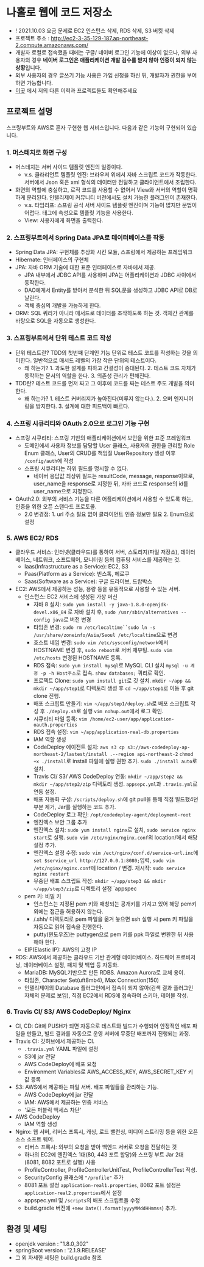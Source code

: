 # 나홀로 웹에 코드 저장소

- ! 2021.10.03 요금 문제로 EC2 인스턴스 삭제, RDS 삭제, S3 버킷 삭제
- 프로젝트 주소 : http://ec2-3-35-129-187.ap-northeast-2.compute.amazonaws.com/
- 개발자 로컬로 접속했을 때에는 구글/ 네이버 로그인 기능에 이상이 없으나, 외부 사용자의 경우 **네이버 로그인은 애플리케이션 개발 검수를 받지 않아 인증이 되지 않는 상황**입니다.
- 외부 사용자의 경우 글쓰기 기능 사용은 가입 신청을 하신 뒤, 개발자가 권한을 부여하면 가능합니다.
- [이곳][port] 에서 저의 다른 이력과 프로젝트들도 확인해주세요

## 프로젝트 설명

스프링부트와 AWS로 혼자 구현한 웹 서비스입니다. 다음과 같은 기능이 구현되어 있습니다.

### 1. 머스테치로 화면 구성

- 머스테치는 서버 사이드 템플릿 엔진의 일종이다.
  - v.s. 클라리언트 템플릿 엔진: 브라우저 위에서 자바 스크립트 코드가 작동한다. 서버에서 Json 혹은 xml 형식의 데이터만 전달하고 클라이언트에서 조립한다.
- 화면의 역할에 충실하고, 로직 코드를 사용할 수 없어서 View와 서버의 역할이 명확하게 분리된다. 인텔리제이 커뮤니티 버전에서도 설치 가능한 플러그인이 존재한다.
  - v.s. 타임리프: 스프링 공식 서버 사이드 템플릿 엔진이며 기능이 많지만 문법이 어렵다. 태그에 속성으로 템플릿 기능을 사용한다.
  - View: 사용자에게 화면을 출력한다.

### 2. 스프링부트에서 Spring Data JPA로 데이터베이스를 작동

- Spring Data JPA: 구현체를 추상화 시킨 모듈, 스프링에서 제공하는 프레임워크
- Hibernate: 인터페이스의 구현체
- JPA: 자바 ORM 기술에 대한 표준 인터페이스로 자바에서 제공.
  - JPA 내부에서 JDBC API를 사용하며 JPA는 어플리케이션과 JDBC 사이에서 동작한다.
  - DAO에게서 Entity를 받아서 분석한 뒤 SQL문을 생성하고 JDBC API로 DB로 날린다.
  - 객체 중심의 개발을 가능하게 한다.
- ORM: SQL 쿼리가 아니라 매서드로 데이터를 조작하도록 하는 것. 객체간 관계를 바탕으로 SQL을 자동으로 생성한다.

### 3. 스프링부트에서 단위 테스트 코드 작성

- 단위 테스트란? TDD의 첫번째 단계인 기능 단위로 테스트 코드를 작성하는 것을 의미한다. 일반적으로 매서드 레벨의 가장 작은 단위의 테스트이다.
  - 왜 하는가? 1. 과도한 설계를 피하고 간결성이 증대된다. 2. 테스트 코드 자체가 동작하는 문서의 역할을 한다. 3. 의존성 관리가 편해진다.
- TDD란? 테스트 코드를 먼저 짜고 그 이후에 코드를 짜는 테스트 주도 개발을 의미한다.
  - 왜 하는가? 1. 테스트 커버리지가 높아진다(미루지 않는다.). 2. 오버 엔지니어링을 방지한다. 3. 설계에 대한 피드백이 빠르다.

### 4. 스프링 시큐리티와 OAuth 2.0으로 로그인 기능 구현

- 스프링 시큐리티: 스프링 기반의 애플리케이션에서 보안을 위한 표준 프레임워크
  - 도메인에서 사용자 정보를 담당할 User 클래스, 사용자의 권한을 관리할 Role Enum 클래스, User의 CRUD를 책임질 UserRepository 생성 이후 `/config/auth`에 작성
  - 스프링 시큐리티는 하위 필드를 명시할 수 없다.
    - 네이버 응답값 최상위 필드는 resultCode, message, response이므로, user_name을 response로 지정한 뒤, 자바 코드로 response의 id를 user_name으로 지정한다.
- OAuth2.0: 외부의 서비스 기능을 다른 어플리케이션에서 사용할 수 있도록 하는, 인증을 위한 오픈 스탠다드 프로토콜.
  - 2.0 변경점: 1. url 주소 필요 없이 클라이언트 인증 정보만 필요 2. Enum으로 설정

### 5. AWS EC2/ RDS

- 클라우드 서비스: 인터넷(클라우드)를 통하여 서버, 스토리지(파일 저장소), 데이터베이스, 네트워크, 소프트웨어, 모니터링 등의 컴퓨팅 서비스를 제공하는 것.
  - Iaas(Infrastructure as a Service): EC2, S3
  - Paas(Platform as a Service): 빈스톡, 헤로쿠
  - Saas(Software as a Service): 구글 드라이브, 드랍박스
- EC2: AWS에서 제공하는 성능, 용량 등을 유동적으로 사용할 수 있는 서버.
  - 인스턴스: EC2 서비스에 생성된 가상 머신
    - 자바 8 설치: `sudo yum install -y java-1.8.0-openjdk-devel.x86_84` 로 자바 설치 후, `sudo /usr/sbin/alternatives --config java`로 버전 변경
    - 타임존 변경: ` sudo rm /etc/localtime``sudo ln -s /usr/share/zoneinfo/Asia/Seoul /etc/localtime `으로 변경
    - 호스트 네임 변경: `sudo vim /etc/sysconfig/network`에서 HOSTNAME 변경 후, `sudo reboot`로 서버 재부팅. `sudo vim /etc/hosts` 변경된 HOSTNAME 등록.
    - RDS 접속: `sudo yum install mysql`로 MySQL CLI 설치 `mysql -u 계정 -p -h Host주소`로 접속. `show databases;` 쿼리로 확인.
    - 프로젝트 Clone: `sudo yum install git`로 깃 설치. `mkdir ~/app && mkdir ~/app/step1`로 디렉토리 생성 후 `cd ~/app/step1`로 이동 후 git clone 진행.
    - 배포 스크립트 만들기: `vim ~/app/step1/deploy.sh`로 배포 스크립트 작성 후 `./deploy.sh`로 실행 `vim nohup.out`에서 로그 확인.
    - 시큐리티 파일 등록: `vim /home/ec2-user/app/application-oauth.properties`
    - RDS 접속 설정: `vim ~/app/application-real-db.properties`
    - IAM 역할 생성
    - CodeDeploy 에이전트 설치: `aws s3 cp s3://aws-codedeploy-ap-northeast-2/lastest/install .--region api-northeast-2` `chmod +x ./install`로 install 파일에 실행 권한 추가. `sudo ./install auto`로 설치.
    - Travis CI/ S3/ AWS CodeDeploy 연동: `mkdir ~/app/step2 && mkdir ~/app/step2/zip` 디렉토리 생성. `appsepc.yml`과 `.travis.yml`로 연동 설정.
    - 배포 자동화 구성: `/scripts/deploy.sh`에 git pull을 통해 직접 빌드했4던 부분 제거, Jar를 실행하는 코드 추가.
    - CodeDeploy 로그 확인: `/opt/codedeploy-agent/deployment-root`
    - 엔진엑스 보안 그룹 추가
    - 엔진엑스 설치: `sudo yum install nginx`로 설치, `sudo service nginx start`로 실행. `sudo vim /etc/nginx/nginx.conf`의 location/에서 해당 설정 추가.
    - 엔진엑스 설정 수정: `sudo vim /ect/nginx/conf.d/service-url.inc`에 `set $service_url http://127.0.0.1:8080;`입력, `sudo vim /etc/nginx/nginx.conf`에 location / 변경. 재시작: `sudo service nginx restart`
    - 무중단 배포 스크립트 작성: `mkdir ~/app/step3 && mkdir ~/app/step3/zip`르 디렉토리 설정 `appspec
  - pem 키: 비밀 키
    - 인스턴스는 지정된 pem 키와 매칭되는 공개키를 가지고 있어 해당 pem키 외에는 접근을 허용하지 않는다.
    - /.shh/ 디렉토리로 pem 파일을 옮겨 놓으면 ssh 실행 시 pem 키 파일을 자동으로 읽어 접속을 진행한다.
    - putty(윈도우즈)는 puttygen으로 pem 키를 ppk 파일로 변환한 뒤 사용해야 한다.
  - EIP(Elastic IP): AWS의 고정 IP
- RDS: AWS에서 제공하는 클라우드 기반 관계형 데이터베이스. 하드웨어 프로비저닝, 데이터베이스 설정, 패치 및 백업 등 자동화.
  - MariaDB: MySQL기반으로 만든 RDBS. Amazon Aurora로 교체 용이.
  - 타임존, Character Set(uft8mb4), Max Connection(150)
  - 인텔리제이의 Database 플러그인에서 접속이 되지 않아(검색 결과 플러그인 자체의 문제로 보임), 직접 EC2에서 RDS에 접속하여 스키마, 테이블 작성.

### 6. Travis CI/ S3/ AWS CodeDeploy/ Nginx

- CI, CD: Git에 PUSH가 되면 자동으로 테스트와 빌드가 수행되어 안정적인 배포 파일을 만들고, 빌드 결과를 자동으로 운영 서버에 무중단 배포까지 진행되는 과정.
- Travis CI: 깃허브에서 제공하는 CI.
  - `.travis.yml` YAML 파일에 설정
  - S3에 jar 전달
  - AWS CodeDeploy에 배포 요청
  - Environment Variables로 AWS_ACCESS_KEY, AWS_SECRET_KEY 키 값 등록
- S3: AWS에서 제공하는 파일 서버. 배포 파일들을 관리하는 기능.
  - AWS CodeDeploy에 jar 전달
  - IAM: AWS에서 제공하는 인증 서비스
  - '모든 퍼블릭 액세스 차단'
- AWS CodeDeploy
  - IAM 역할 생성
- Nginx: 웹 서버, 리버스 프록시, 캐싱, 로드 밸런싱, 미디어 스트리밍 등을 위한 오픈 소스 소프트 웨어.
  - 리버스 프록시: 외부의 요청을 받아 백엔드 서버로 요청을 전달하는 것
  - 하나의 EC2에 엔진엑스 1대(80, 443 포트 할당)와 스프링 부트 Jar 2대(8081, 8082 포트로 실행) 사용
  - ProfileController, ProfileControllerUnitTest, ProfileControllerTest 작성.
  - SecurityConfig 클래스에 `"/profile"` 추가
  - 8081 포트 설정 `application-real1.properties`, 8082 포트 설정은 `application-real2.properties`에서 설정
  - appspec.yml 및 `/scripts`의 배포 스크립트들 수정
  - build.gradle 버전에 `+new Date().format(yyyyMMddHHmmss`) 추가.

## 환경 및 세팅

- openjdk version : "1.8.0_302"
- springBoot version : '2.1.9.RELEASE'
- 그 외 자세한 세팅은 build.gradle 참조

[port]: https://hsjung93.github.io/about/
